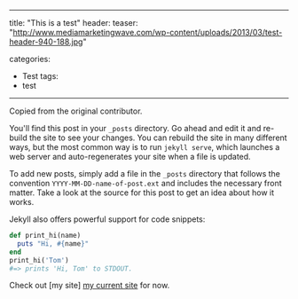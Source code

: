 
---
title:  "This is a test"
header:
  teaser: "http://www.mediamarketingwave.com/wp-content/uploads/2013/03/test-header-940-188.jpg"

categories: 
  - Test
tags:
  - test
---
Copied from the original contributor.

You'll find this post in your `_posts` directory. Go ahead and edit it and re-build the site to see your changes. You can rebuild the site in many different ways, but the most common way is to run `jekyll serve`, which launches a web server and auto-regenerates your site when a file is updated.

To add new posts, simply add a file in the `_posts` directory that follows the convention `YYYY-MM-DD-name-of-post.ext` and includes the necessary front matter. Take a look at the source for this post to get an idea about how it works.

Jekyll also offers powerful support for code snippets:

```ruby
def print_hi(name)
  puts "Hi, #{name}"
end
print_hi('Tom')
#=> prints 'Hi, Tom' to STDOUT.
```


Check out [my site] [my current site] for now.

[my current site]: https://sites.google.com/site/shantoroyiit/home
